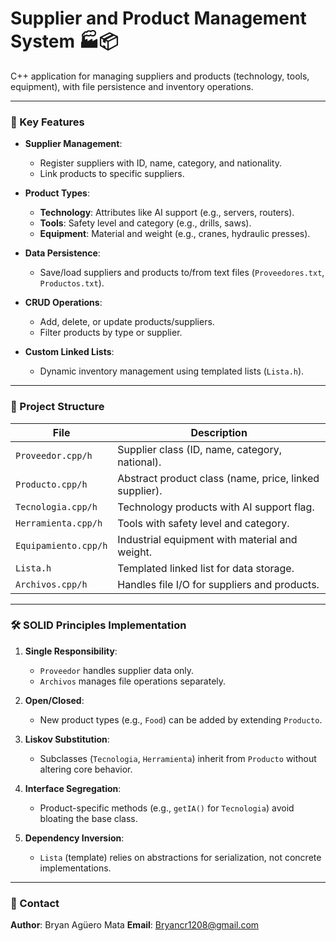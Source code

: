 # Supplier and Product Management System 🏭📦  

C++ application for managing suppliers and products (technology, tools, equipment), with file persistence and inventory operations.  

---

### 🌟 Key Features  
- **Supplier Management**:  
  - Register suppliers with ID, name, category, and nationality.  
  - Link products to specific suppliers.  

- **Product Types**:  
  - **Technology**: Attributes like AI support (e.g., servers, routers).  
  - **Tools**: Safety level and category (e.g., drills, saws).  
  - **Equipment**: Material and weight (e.g., cranes, hydraulic presses).  

- **Data Persistence**:  
  - Save/load suppliers and products to/from text files (`Proveedores.txt`, `Productos.txt`).  

- **CRUD Operations**:  
  - Add, delete, or update products/suppliers.  
  - Filter products by type or supplier.  

- **Custom Linked Lists**:  
  - Dynamic inventory management using templated lists (`Lista.h`).  

---

### 📂 Project Structure  
| File                  | Description                                  |  
|-----------------------|----------------------------------------------|  
| `Proveedor.cpp/h`     | Supplier class (ID, name, category, national). |  
| `Producto.cpp/h`      | Abstract product class (name, price, linked supplier). |  
| `Tecnologia.cpp/h`    | Technology products with AI support flag.     |  
| `Herramienta.cpp/h`   | Tools with safety level and category.         |  
| `Equipamiento.cpp/h`  | Industrial equipment with material and weight.|  
| `Lista.h`             | Templated linked list for data storage.       |  
| `Archivos.cpp/h`      | Handles file I/O for suppliers and products.  |  

---

### 🛠️ SOLID Principles Implementation  
1. **Single Responsibility**:  
   - `Proveedor` handles supplier data only.  
   - `Archivos` manages file operations separately.  

2. **Open/Closed**:  
   - New product types (e.g., `Food`) can be added by extending `Producto`.  

3. **Liskov Substitution**:  
   - Subclasses (`Tecnologia`, `Herramienta`) inherit from `Producto` without altering core behavior.  

4. **Interface Segregation**:  
   - Product-specific methods (e.g., `getIA()` for `Tecnologia`) avoid bloating the base class.  

5. **Dependency Inversion**:  
   - `Lista` (template) relies on abstractions for serialization, not concrete implementations.  

---

### 📧 Contact  
**Author**: Bryan Agüero Mata 
**Email**: [Bryancr1208@gmail.com](mailto:Bryancr1208@gmail.com )  
